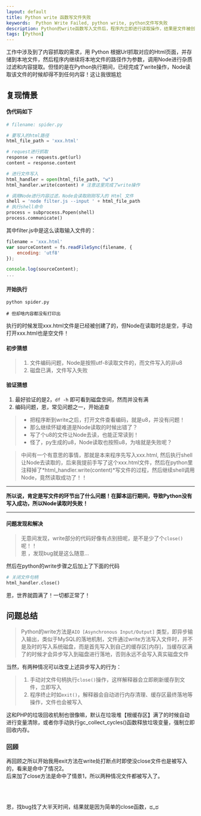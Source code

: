 ```yaml
---
layout: default
title: Python write 函数写文件失败
keywords:  Python Write Failed, python write, python文件写失败
description: Python的write函数写入文件后，程序内立即进行读取操作，结果是文件被创建，但读取内容为空
tags: [Python]
---
```

工作中涉及到了内容抓取的需求，用 Python 根据Url抓取对应的Html页面，并存储到本地文件，然后程序内继续将本地文件的路径作为参数，调用Node进行杂质过滤和内容提取。但怪的是在Python执行期间，已经完成了write操作，Node读取该文件的时候却得不到任何内容！这让我很尴尬


## 复现情景

#### 伪代码如下

```python
# filename: spider.py

# 要写入的html路径
html_file_path = 'xxx.html'

# request进行抓取
response = requests.get(url)
content = response.content

# 进行文件写入
html_handler = open(html_file_path, "w")
html_handler.write(content) # 注意这里完成了write操作

# 调用Node进行内容过滤，Node会读取刚刚写入的 Html 文件
shell = 'node filter.js --input ' + html_file_path
# 执行shell命令
process = subprocess.Popen(shell)
process.communicate()

```

其中filter.js中是这么读取输入文件的：

``` js
filename = 'xxx.html'
var sourceContent = fs.readFileSync(filename, {
    encoding: 'utf8'
});

console.log(sourceContent);
...

```

#### 开始执行
```shell
python spider.py

# 但却啥内容都没有打印出
```
执行的时候发现xxx.html文件是已经被创建了的，但Node在读取时总是空，手动打开xxx.html也是空文件！

#### 初步猜想

> 1. 文件编码问题，Node是按照utf-8读取文件的，而文件写入的非u8
> 2. 磁盘已满，文件写入失败


#### 验证猜想

1. 最好验证的是2，`df -h` 即可看到磁盘空间，然而并没有满
2. 编码问题，恩，常见问题之一，开始追查

> - 把程序断到write之后，打开文件查看编码，就是u8，并没有问题！
> - 那么继续怀疑难道是Node读取的时候出错了？
> - 写了个u8的文件让Node去读，也能正常读到！
> - 怪了，py生成的u8，Node读取也按照u8，为啥就是失败呢？

> 中间有一个有意思的事情，那就是本来程序先写入xxx.html, 然后执行shell让Node去读取的，后来我提前手写了这个xxx.html文件，然后在python里注释掉了*html_handler.write(content)*写文件的过程，然后继续shell调用Node，竟然读取成功了！！

------

**所以说，肯定是写文件的环节出了什么问题！在脚本运行期间，导致Python没有写入成功，所以Node读取时失败！**

-------

#### 问题发现和解决

> 无意间发现，write部分的代码好像有点别扭呢，是不是少了个`close()`呢！！
<br>恩 ，发现bug就是这么随意...

然后在python的write步骤之后加上了下面的代码

```python
# 关闭文件句柄
html_handler.close()
```

恩，世界就圆满了！一切都正常了！


## 问题总结

> Python的write方法是`AIO [Asynchronous Input/Output]`  类型，即异步输入输出，类似于MySQL的落地机制，文件通过write方法写入文件时，并不是及时的写入系统磁盘，而是首先写入到自己的缓存区[内存]，当缓存区满了的时候才会异步写入到磁盘进行落地，否则永远不会写入真实磁盘文件

当然，有两种情况可以改变上述异步写入的行为：
> 1. 手动对文件句柄执行`close()`操作，这样解释器会立即刷新缓存到文件，立即写入
> 2. 程序终止时如`exit()`，解释器会自动进行内存清理、缓存区最终落地等操作，文件也会被写入

这和PHP的垃圾回收机制也很像嘛，默认在垃圾堆【根缓存区】满了的时候自动进行变量清除，或者你手动执行gc_collect_cycles()函数释放垃圾变量，强制立即回收内存。

### 回顾
再回顾之所以开始我用exit方法在write处打断点时即使没close文件也是被写入的，看来是命中了情况2。
<br>后来加了close方法是命中了情景1，所以两种情况文件都被写入了。



<br><br>

恩，找bug找了大半天时间，结果就是因为简单的close函数，ಥ_ಥ